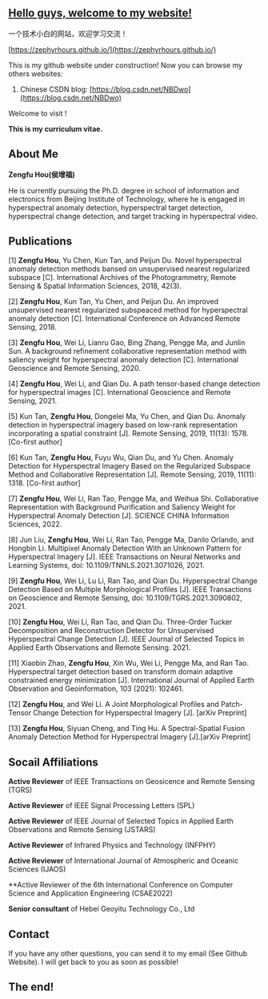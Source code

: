 ## [Hello guys, welcome to my website!](https://zephyrhours.github.io/)

一个技术小白的网站，欢迎学习交流！

[https://zephyrhours.github.io/](https://zephyrhours.github.io/)

This is my github website under construction! Now you can browse my others websites:
1. Chinese CSDN blog: [https://blog.csdn.net/NBDwo](https://blog.csdn.net/NBDwo)

Welcome to visit !


**This is my curriculum vitae.**

## About Me

**Zengfu Hou(侯增福)**

He is currently pursuing the Ph.D. degree in school of information and electronics from Beijing Institute of Technology, where he is engaged in hyperspectral anomaly detection, hyperspectral target detection, hyperspectral change detection, and target tracking in hyperspectral video.


## Publications 

[1] **Zengfu Hou**, Yu Chen, Kun Tan, and Peijun Du. Novel hyperspectral anomaly detection methods bansed on unsupervised nearest regularized subspace [C]. International Archives of the Photogrammetry, Remote Sensing & Spatial Information Sciences, 2018, 42(3).

[2] **Zengfu Hou**, Kun Tan, Yu Chen, and Peijun Du. An improved unsupervised nearest regularized subspeaced method for hyperspectral anomaly detection [C]. International Conference on Advanced Remote Sensing, 2018.

[3] **Zengfu Hou**, Wei Li, Lianru Gao, Bing Zhang, Pengge Ma, and Junlin Sun. A background refinement collaborative representation method with saliency weight for hyperspectral anomaly detection [C]. International Geoscience and Remote Sensing, 2020.

[4] **Zengfu Hou**, Wei Li, and Qian Du. A path tensor-based change detection for hyperspectral images [C]. International Geoscience and Remote Sensing, 2021.

[5] Kun Tan, **Zengfu Hou**, Dongelei Ma, Yu Chen, and Qian Du. Anomaly detection in hyperspectral imagery based on low-rank representation incorporating a spatial constraint [J]. Remote Sensing, 2019, 11(13): 1578. [Co-first author]

[6] Kun Tan, **Zengfu Hou**, Fuyu Wu, Qian Du, and Yu Chen. Anomaly Detection for Hyperspectral Imagery Based on the Regularized Subspace Method and Collaborative Representation [J]. Remote Sensing, 2019, 11(11): 1318. [Co-first author]

[7] **Zengfu Hou**, Wei Li, Ran Tao, Pengge Ma, and Weihua Shi. Collaborative Representation with Background Purification and Saliency Weight for Hyperspectral Anomaly Detection [J]. SCIENCE CHINA Information Sciences, 2022.

[8] Jun Liu, **Zengfu Hou**, Wei Li, Ran Tao, Pengge Ma, Danilo Orlando, and Hongbin Li. Multipixel Anomaly Detection With an Unknown Pattern for Hyperspectral Imagery [J]. IEEE Transactions on Neural Networks and Learning Systems, doi: 10.1109/TNNLS.2021.3071026, 2021.

[9] **Zengfu Hou**, Wei Li, Lu Li, Ran Tao, and Qian Du. Hyperspectral Change Detection Based on Multiple Morphological Profiles [J].  IEEE Transactions on Geoscience and Remote Sensing, doi: 10.1109/TGRS.2021.3090802, 2021.

[10] **Zengfu Hou**, Wei Li, Ran Tao, and Qian Du. Three-Order Tucker Decomposition and Reconstruction Detector for Unsupervised Hyperspectral Change Detection [J]. IEEE Journal of Selected Topics in Applied Earth Observations and Remote Sensing. 2021. 

[11] Xiaobin Zhao, **Zengfu Hou**, Xin Wu, Wei Li, Pengge Ma, and Ran Tao. Hyperspectral target detection based on transform domain adaptive constrained energy minimization [J]. International Journal of Applied Earth Observation and Geoinformation, 103 (2021): 102461.

[12] **Zengfu Hou**, and Wei Li. A Joint Morphological Profiles and Patch-Tensor Change Detection for Hyperspectral Imagery [J]. [arXiv Preprint]
            
[13] **Zengfu Hou**, Siyuan Cheng, and Ting Hu. A Spectral-Spatial Fusion Anomaly Detection Method for Hyperspectral Imagery [J].[arXiv Preprint]
            


## Socail Affiliations

**Active Reviewer** of IEEE Transactions on Geosicence and Remote Sensing (TGRS)

**Active Reviewer** of IEEE  Signal Processing Letters (SPL)

**Active Reviewer** of IEEE Journal of Selected Topics in Applied Earth Observations and Remote Sensing (JSTARS)

**Active Reviewer** of Infrared Physics and Technology (INFPHY)

**Active Reviewer** of International Journal of Atmospheric and Oceanic Sciences (IJAOS)

**Active Reviewer of the 6th International Conference on Computer Science and Application Engineering (CSAE2022)


**Senior consultant** of Hebei Geoyitu Technology Co., Ltd

## Contact

If you have any other questions, you can send it to my email (See Github Website). I will get back to you as soon as possible!


## The end!
